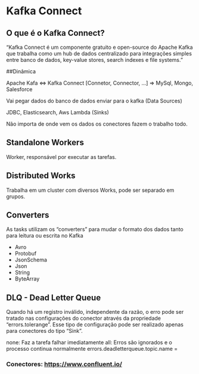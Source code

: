 # Kafka Connect

## O que é o Kafka Connect?

“Kafka Connect é um componente gratuito e open-source do Apache Kafka que trabalha como um hub de dados centralizado para integrações simples entre banco de dados, key-value stores, search indexes e file systems.”

##Dinâmica

Apache Kafa <=> Kafka Connect [Connetor, Connector, ...] => MySql, Mongo, Salesforce

Vai pegar dados do banco de dados enviar para o kafka (Data Sources)

JDBC, Elasticsearch, Aws Lambda (Sinks)

Não importa de onde vem os dados os conectores fazem o trabalho todo.

## Standalone Workers

Worker, responsável por executar as tarefas.

## Distributed Works

Trabalha em um cluster com diversos Works, pode ser separado em grupos.

## Converters

As tasks utilizam os “converters” para mudar o formato dos dados tanto para leitura ou escrita no Kafka
- Avro
- Protobuf
- JsonSchema
- Json
- String
- ByteArray

## DLQ - Dead Letter Queue

Quando há um registro inválido, independente da razão, o erro pode ser tratado nas configurações do conector através da propriedade “errors.tolerange”. Esse tipo de configuração pode ser realizado apenas para conectores do tipo “Sink”.

none: Faz a tarefa falhar imediatamente
all: Erros são ignorados e o processo continua normalmente
errors.deadletterqueue.topic.name = <nome-do-topico>

### Conectores: https://www.confluent.io/